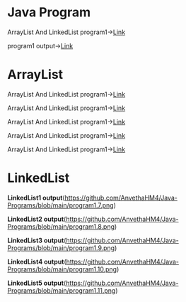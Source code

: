 # Java Program

ArrayList And LinkedList program1->[Link](https://github.com/AnvethaHM4/Java-Programs/blob/main/1_ArrayList%20and%20LinkedList/program1.png)

program1 output->[Link](https://github.com/AnvethaHM4/Java-Programs/blob/main/1_ArrayList%20and%20LinkedList/program1.1.png)

# ArrayList

ArrayList And LinkedList program1->[Link](https://github.com/AnvethaHM4/Java-Programs/blob/main/ArrayListExample/ArrayListEX1.png)

ArrayList And LinkedList program1->[Link](https://github.com/AnvethaHM4/Java-Programs/blob/main/ArrayListExample/ArrayListEX2.png)

ArrayList And LinkedList program1->[Link](https://github.com/AnvethaHM4/Java-Programs/blob/main/ArrayListExample/ArrayListEX3.png)

ArrayList And LinkedList program1->[Link](https://github.com/AnvethaHM4/Java-Programs/blob/main/ArrayListExample/ArrayListEX4.png)

ArrayList And LinkedList program1->[Link](https://github.com/AnvethaHM4/Java-Programs/blob/main/ArrayListExample/ArrayListEX4.png)


# LinkedList

**LinkedList1 output**(https://github.com/AnvethaHM4/Java-Programs/blob/main/program1.7.png)

**LinkedList2 output**(https://github.com/AnvethaHM4/Java-Programs/blob/main/program1.8.png)

**LinkedList3 output**(https://github.com/AnvethaHM4/Java-Programs/blob/main/program1.9.png)

**LinkedList4 output**(https://github.com/AnvethaHM4/Java-Programs/blob/main/program1.10.png)

**LinkedList5 output**(https://github.com/AnvethaHM4/Java-Programs/blob/main/program1.11.png)


